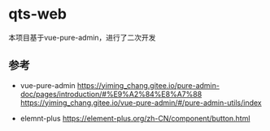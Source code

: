 <h1>qts-web</h1>
本项目基于vue-pure-admin，进行了二次开发

## 参考
* vue-pure-admin
https://yiming_chang.gitee.io/pure-admin-doc/pages/introduction/#%E9%A2%84%E8%A7%88
https://yiming_chang.gitee.io/vue-pure-admin/#/pure-admin-utils/index

* elemnt-plus
https://element-plus.org/zh-CN/component/button.html